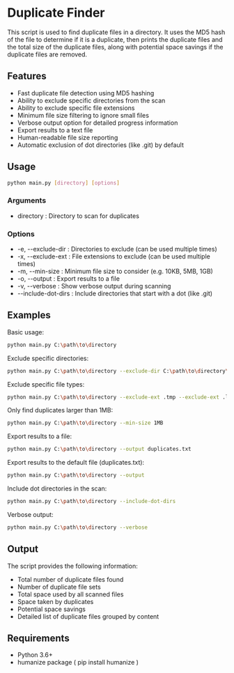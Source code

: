 # Duplicate Finder

This script is used to find duplicate files in a directory. It uses the MD5 hash of the file to determine if it is a duplicate, then prints the duplicate files and the total size of the duplicate files, along with potential space savings if the duplicate files are removed.

## Features

- Fast duplicate file detection using MD5 hashing
- Ability to exclude specific directories from the scan
- Ability to exclude specific file extensions
- Minimum file size filtering to ignore small files
- Verbose output option for detailed progress information
- Export results to a text file
- Human-readable file size reporting
- Automatic exclusion of dot directories (like .git) by default

## Usage

```bash
python main.py [directory] [options]
```

### Arguments

- directory : Directory to scan for duplicates

### Options

- -e, --exclude-dir : Directories to exclude (can be used multiple times)
- -x, --exclude-ext : File extensions to exclude (can be used multiple times)
- -m, --min-size : Minimum file size to consider (e.g. 10KB, 5MB, 1GB)
- -o, --output : Export results to a file
- -v, --verbose : Show verbose output during scanning
- --include-dot-dirs : Include directories that start with a dot (like .git)

## Examples

Basic usage:

```bash
python main.py C:\path\to\directory
 ```

Exclude specific directories:

```bash
python main.py C:\path\to\directory --exclude-dir C:\path\to\directory\node_modules --exclude-dir C:\path\to\directory\.git
 ```

Exclude specific file types:

```bash
python main.py C:\path\to\directory --exclude-ext .tmp --exclude-ext .log
 ```

Only find duplicates larger than 1MB:

```bash
python main.py C:\path\to\directory --min-size 1MB
 ```

Export results to a file:

```bash
python main.py C:\path\to\directory --output duplicates.txt
 ```

Export results to the default file (duplicates.txt):

```bash
python main.py C:\path\to\directory --output
 ```

Include dot directories in the scan:

```bash
python main.py C:\path\to\directory --include-dot-dirs
```

Verbose output:

```bash
python main.py C:\path\to\directory --verbose
 ```

## Output

The script provides the following information:

- Total number of duplicate files found
- Number of duplicate file sets
- Total space used by all scanned files
- Space taken by duplicates
- Potential space savings
- Detailed list of duplicate files grouped by content

## Requirements

- Python 3.6+
- humanize package ( pip install humanize )
